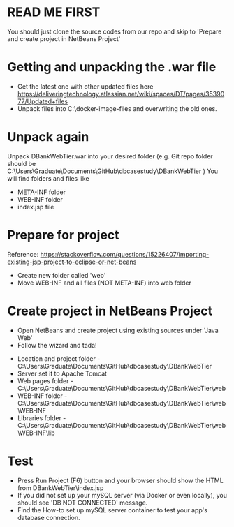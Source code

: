 # READ ME FIRST
You should just clone the source codes from our repo and skip to 'Prepare and create project in NetBeans Project'

# Getting and unpacking the .war file
* Get the latest one with other updated files here https://deliveringtechnology.atlassian.net/wiki/spaces/DT/pages/3539077/Updated+files
* Unpack files into C:\docker-image-files and overwriting the old ones.

# Unpack again
Unpack DBankWebTier.war into your desired folder (e.g. Git repo folder should be C:\Users\Graduate\Documents\GitHub\dbcasestudy\DBankWebTier )
You will find folders and files like
* META-INF folder
* WEB-INF folder 
* index.jsp file 

# Prepare for project
Reference: https://stackoverflow.com/questions/15226407/importing-existing-jsp-project-to-eclipse-or-net-beans
* Create new folder called 'web'
* Move WEB-INF and all files (NOT META-INF) into web folder

# Create project in NetBeans Project
* Open NetBeans and create project using existing sources under 'Java Web'
* Follow the wizard and tada!
- Location and project folder - C:\Users\Graduate\Documents\GitHub\dbcasestudy\DBankWebTier
- Server set it to Apache Tomcat
- Web pages folder - C:\Users\Graduate\Documents\GitHub\dbcasestudy\DBankWebTier\web
- WEB-INF folder - C:\Users\Graduate\Documents\GitHub\dbcasestudy\DBankWebTier\web\WEB-INF
- Libraries folder - C:\Users\Graduate\Documents\GitHub\dbcasestudy\DBankWebTier\web\WEB-INF\lib

# Test
* Press Run Project (F6) button and your browser should show the HTML from DBankWebTier\index.jsp
* If you did not set up your mySQL server (via Docker or even locally), you should see 'DB NOT CONNECTED' message.
* Find the How-to set up mySQL server container to test your app's database connection.